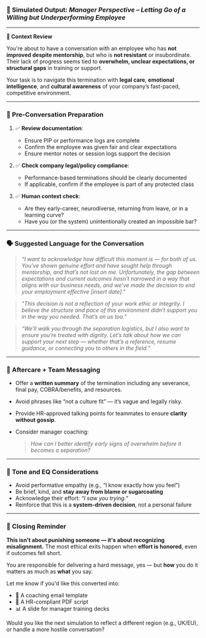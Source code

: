 ### 🧠 Simulated Output: *Manager Perspective – Letting Go of a Willing but Underperforming Employee*

---

**📍 Context Review**

You're about to have a conversation with an employee who has **not improved despite mentorship**, but who is **not resistant** or insubordinate. Their lack of progress seems tied to **overwhelm, unclear expectations, or structural gaps** in training or support.

Your task is to navigate this termination with **legal care**, **emotional intelligence**, and **cultural awareness** of your company’s fast-paced, competitive environment.

---

### 🧰 Pre-Conversation Preparation

1. ✅ **Review documentation**:

   * Ensure PIP or performance logs are complete
   * Confirm the employee was given fair and clear expectations
   * Ensure mentor notes or session logs support the decision

2. ✅ **Check company legal/policy compliance**:

   * Performance-based terminations should be clearly documented
   * If applicable, confirm if the employee is part of any protected class

3. ✅ **Human context check**:

   * Are they early-career, neurodiverse, returning from leave, or in a learning curve?
   * Have you (or the system) unintentionally created an impossible bar?

---

### 🗣️ Suggested Language for the Conversation

> *“I want to acknowledge how difficult this moment is — for both of us. You've shown genuine effort and have sought help through mentorship, and that’s not lost on me. Unfortunately, the gap between expectations and current outcomes hasn't narrowed in a way that aligns with our business needs, and we’ve made the decision to end your employment effective \[insert date].”*

> *“This decision is not a reflection of your work ethic or integrity. I believe the structure and pace of this environment didn’t support you in the way you needed. That’s on us too.”*

> *“We’ll walk you through the separation logistics, but I also want to ensure you're treated with dignity. Let’s talk about how we can support your next step — whether that’s a reference, resume guidance, or connecting you to others in the field.”*

---

### 🤝 Aftercare + Team Messaging

* Offer a **written summary** of the termination including any severance, final pay, COBRA/benefits, and resources.
* Avoid phrases like “not a culture fit” — it’s vague and legally risky.
* Provide HR-approved talking points for teammates to ensure **clarity without gossip**.
* Consider manager coaching:

  > *How can I better identify early signs of overwhelm before it becomes a separation?*

---

### 💬 Tone and EQ Considerations

* Avoid performative empathy (e.g., “I know exactly how you feel”)
* Be brief, kind, and **stay away from blame or sugarcoating**
* Acknowledge their effort: *“I saw you trying.”*
* Reinforce that this is a **system-driven decision**, not a personal failure

---

### 🧭 Closing Reminder

**This isn't about punishing someone — it's about recognizing misalignment.**
The most ethical exits happen when **effort is honored**, even if outcomes fell short.

You are responsible for delivering a hard message, yes — but **how** you do it matters as much as **what** you say.

Let me know if you'd like this converted into:

* 💼 A coaching email template
* 📄 A HR-compliant PDF script
* 📊 A slide for manager training decks

Would you like the next simulation to reflect a different region (e.g., UK/EU), or handle a more hostile conversation?
